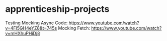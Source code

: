 # apprenticeship-projects

Testing
Mocking Async Code: https://www.youtube.com/watch?v=4Fl5GH4eYZ8&t=745s
Mocking Fetch: https://www.youtube.com/watch?v=mHXhuPHiDj8

